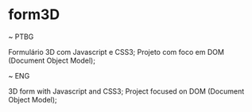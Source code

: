 # form3D
~ PTBG

Formulário 3D com Javascript e CSS3; 
Projeto com foco em DOM (Document Object Model);

~ ENG

3D form with Javascript and CSS3;
Project focused on DOM (Document Object Model);
